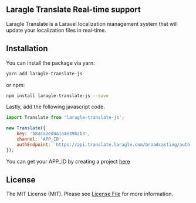 ## Laragle Translate Real-time support
Laragle Translate is a Laravel localization management system that will update your localization files in real-time.


## Installation

You can install the package via yarn:

```bash
yarn add laragle-translate-js
```

or npm:

```bash
npm install laragle-translate-js --save
```

Lastly, add the following javascript code.

```js
import Translate from 'laragle-translate-js';

new Translate({
    key: 'b83ca2ed4a1a4e39b2b3',
    channel: 'APP_ID',
    authEndpoint: 'https://api.translate.laragle.com/broadcasting/auth'
});
```

You can get your APP_ID by creating a project [here](https://translate.laragle.com)


## License

The MIT License (MIT). Please see [License File](LICENSE) for more information.
